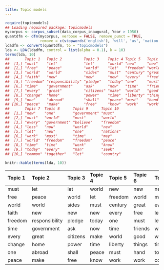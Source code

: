 ```yaml
---
title: Topic models
---
```





```r
require(topicmodels)
## Loading required package: topicmodels
mycorpus <- corpus_subset(data_corpus_inaugural, Year > 1950)
quantdfm <- dfm(mycorpus, verbose = FALSE, remove_punct = TRUE,
                remove = c(stopwords('english'), 'will', 'us', 'nation', 'can', 'peopl*', 'americ*'))
ldadfm <- convert(quantdfm, to = "topicmodels")
lda <- LDA(ldadfm, control = list(alpha = 0.1), k = 10)
terms(lda, 10)
##       Topic 1   Topic 2          Topic 3    Topic 4 Topic 5   Topic 6  
##  [1,] "must"    "let"            "let"      "world" "new"     "new"    
##  [2,] "free"    "peace"          "world"    "let"   "freedom" "world"  
##  [3,] "world"   "world"          "sides"    "must"  "century" "great"  
##  [4,] "faith"   "new"            "new"      "new"   "every"   "free"   
##  [5,] "freedom" "responsibility" "pledge"   "today" "one"     "must"   
##  [6,] "time"    "government"     "ask"      "now"   "time"    "friends"
##  [7,] "every"   "great"          "citizens" "make"  "world"   "good"   
##  [8,] "change"  "home"           "power"    "time"  "liberty" "things" 
##  [9,] "one"     "abroad"         "shall"    "peace" "must"    "hand"   
## [10,] "peace"   "make"           "free"     "know"  "work"    "work"   
##       Topic 7  Topic 8      Topic 9      Topic 10 
##  [1,] "new"    "one"        "government" "must"   
##  [2,] "must"   "world"      "must"       "world"  
##  [3,] "every"  "government" "believe"    "freedom"
##  [4,] "less"   "now"        "world"      "new"    
##  [5,] "let"    "new"        "one"        "nations"
##  [6,] "work"   "must"       "time"       "may"    
##  [7,] "world"  "freedom"    "freedom"    "peace"  
##  [8,] "time"   "time"       "work"       "know"   
##  [9,] "today"  "every"      "man"        "seek"   
## [10,] "common" "together"   "let"        "country"
```


```r
knitr::kable(terms(lda, 10))
```



|Topic 1 |Topic 2        |Topic 3  |Topic 4 |Topic 5 |Topic 6 |Topic 7 |Topic 8    |Topic 9    |Topic 10 |
|:-------|:--------------|:--------|:-------|:-------|:-------|:-------|:----------|:----------|:--------|
|must    |let            |let      |world   |new     |new     |new     |one        |government |must     |
|free    |peace          |world    |let     |freedom |world   |must    |world      |must       |world    |
|world   |world          |sides    |must    |century |great   |every   |government |believe    |freedom  |
|faith   |new            |new      |new     |every   |free    |less    |now        |world      |new      |
|freedom |responsibility |pledge   |today   |one     |must    |let     |new        |one        |nations  |
|time    |government     |ask      |now     |time    |friends |work    |must       |time       |may      |
|every   |great          |citizens |make    |world   |good    |world   |freedom    |freedom    |peace    |
|change  |home           |power    |time    |liberty |things  |time    |time       |work       |know     |
|one     |abroad         |shall    |peace   |must    |hand    |today   |every      |man        |seek     |
|peace   |make           |free     |know    |work    |work    |common  |together   |let        |country  |
